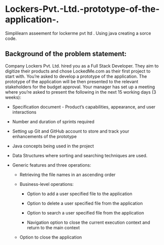 # Lockers-Pvt.-Ltd.-prototype-of-the-application-.
Simplilearn asseement for lockerme pvt ltd . Using java creating a sorce code.
## Background of the problem statement:

Company Lockers Pvt. Ltd. hired you as a Full Stack Developer. They aim to digitize their products and chose LockedMe.com as their first project to start with. 
You’re asked to develop a prototype of the application. The prototype of the application will be then presented to the relevant stakeholders for the budget approval. 
Your manager has set up a meeting where you’re asked to present the following in the next 15 working days (3 weeks): 

 * Specification document - Product’s capabilities, appearance, and user interactions

 * Number and duration of sprints required 

 * Setting up Git and GitHub account to store and track your enhancements of the prototype 

 * Java concepts being used in the project 

 * Data Structures where sorting and searching techniques are used. 

 * Generic features and three operations: 

    * Retrieving the file names in an ascending order

    *  Business-level operations:

       * Option to add a user specified file to the application

       * Option to delete a user specified file from the application

       * Option to search a user specified file from the application

       * Navigation option to close the current execution context and return to the main context

    * Option to close the application
 
